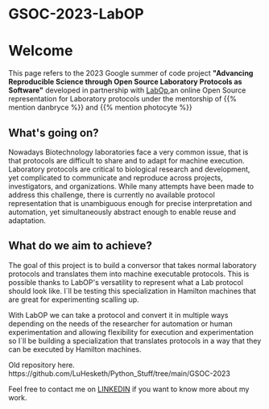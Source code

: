 # GSOC-2023-LabOP

<h1>Welcome</h1>

<p>This page refers to the 2023 Google summer of code project <strong>"Advancing Reproducible Science through Open Source Laboratory Protocols as Software"</strong> developed in partnership with <a href="https://bioprotocols.github.io/labop/">LabOp</a>,an online Open Source representation for Laboratory protocols under the mentorship of  {{% mention danbryce %}} and {{% mention photocyte %}}<p>



<h2>What's going on?</h2>
<p>Nowadays Biotechnology laboratories face a very common issue, that is that protocols are difficult to share and to adapt for machine execution. Laboratory protocols are critical to biological research and development, yet complicated to communicate and reproduce across projects, investigators, and organizations. While many attempts have been made to address this challenge, there is currently no available protocol representation that is unambiguous enough for precise interpretation and automation, yet simultaneously abstract enough to enable reuse and adaptation.<p>

<h2>What do we aim to achieve?</h2>
<p>The goal of this project is to build a conversor that takes normal laboratory protocols and translates them into machine executable protocols. This is possible thanks to LabOP's versatility to represent what a Lab protocol should look like. I´ll be testing this specialization in Hamilton machines that are great for experimenting scalling up.<p>

<p>With LabOP we can take a protocol and convert it in multiple ways depending on the needs of the researcher for automation or human experimentation and allowing flexibility for execution and experimentation so I`ll be building a specialization that translates protocols in a way that they can be executed by Hamilton machines.<p>

<p>Old repository here.
https://github.com/LuHesketh/Python_Stuff/tree/main/GSOC-2023 <p>


<p>Feel free to contact me on <a href="https://www.linkedin.com/in/luiza-zucchi-hesketh-0020631a5?lipi=urn%3Ali%3Apage%3Ad_flagship3_profile_view_base_contact_details%3B2%2FIwVtnHTJ2JaJo%2BDehwYg%3D%3Dr">LINKEDIN</a> if you want to know more about my work.</p>

